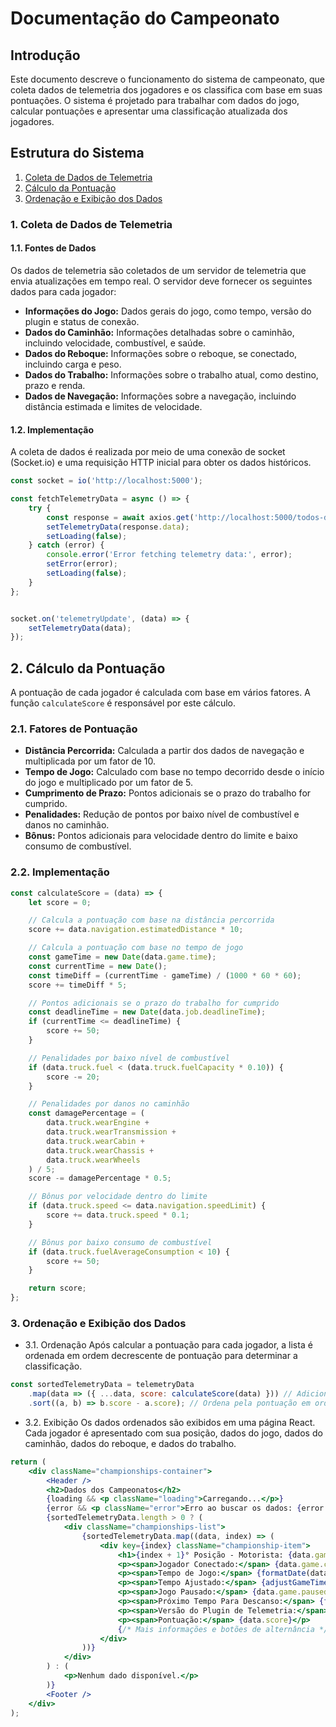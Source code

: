 # Documentação do Campeonato

## Introdução

Este documento descreve o funcionamento do sistema de campeonato, que coleta dados de telemetria dos jogadores e os classifica com base em suas pontuações. O sistema é projetado para trabalhar com dados do jogo, calcular pontuações e apresentar uma classificação atualizada dos jogadores.

## Estrutura do Sistema

1. [Coleta de Dados de Telemetria](#coleta-de-dados-de-telemetria)
2. [Cálculo da Pontuação](#cálculo-da-pontuação)
3. [Ordenação e Exibição dos Dados](#ordenação-e-exibição-dos-dados)

### 1. Coleta de Dados de Telemetria

#### 1.1. Fontes de Dados

Os dados de telemetria são coletados de um servidor de telemetria que envia atualizações em tempo real. O servidor deve fornecer os seguintes dados para cada jogador:

- **Informações do Jogo:** Dados gerais do jogo, como tempo, versão do plugin e status de conexão.
- **Dados do Caminhão:** Informações detalhadas sobre o caminhão, incluindo velocidade, combustível, e saúde.
- **Dados do Reboque:** Informações sobre o reboque, se conectado, incluindo carga e peso.
- **Dados do Trabalho:** Informações sobre o trabalho atual, como destino, prazo e renda.
- **Dados de Navegação:** Informações sobre a navegação, incluindo distância estimada e limites de velocidade.

#### 1.2. Implementação

A coleta de dados é realizada por meio de uma conexão de socket (Socket.io) e uma requisição HTTP inicial para obter os dados históricos.

```js
const socket = io('http://localhost:5000');

const fetchTelemetryData = async () => {
    try {
        const response = await axios.get('http://localhost:5000/todos-dados-telemetry');
        setTelemetryData(response.data);
        setLoading(false);
    } catch (error) {
        console.error('Error fetching telemetry data:', error);
        setError(error);
        setLoading(false);
    }
};


socket.on('telemetryUpdate', (data) => {
    setTelemetryData(data);
});

```

## 2. Cálculo da Pontuação

A pontuação de cada jogador é calculada com base em vários fatores. A função `calculateScore` é responsável por este cálculo.

### 2.1. Fatores de Pontuação

- **Distância Percorrida:** Calculada a partir dos dados de navegação e multiplicada por um fator de 10.
- **Tempo de Jogo:** Calculado com base no tempo decorrido desde o início do jogo e multiplicado por um fator de 5.
- **Cumprimento de Prazo:** Pontos adicionais se o prazo do trabalho for cumprido.
- **Penalidades:** Redução de pontos por baixo nível de combustível e danos no caminhão.
- **Bônus:** Pontos adicionais para velocidade dentro do limite e baixo consumo de combustível.

### 2.2. Implementação

```js
const calculateScore = (data) => {
    let score = 0;

    // Calcula a pontuação com base na distância percorrida
    score += data.navigation.estimatedDistance * 10;

    // Calcula a pontuação com base no tempo de jogo
    const gameTime = new Date(data.game.time);
    const currentTime = new Date();
    const timeDiff = (currentTime - gameTime) / (1000 * 60 * 60);
    score += timeDiff * 5;

    // Pontos adicionais se o prazo do trabalho for cumprido
    const deadlineTime = new Date(data.job.deadlineTime);
    if (currentTime <= deadlineTime) {
        score += 50;
    }

    // Penalidades por baixo nível de combustível
    if (data.truck.fuel < (data.truck.fuelCapacity * 0.10)) {
        score -= 20;
    }

    // Penalidades por danos no caminhão
    const damagePercentage = (
        data.truck.wearEngine + 
        data.truck.wearTransmission + 
        data.truck.wearCabin + 
        data.truck.wearChassis + 
        data.truck.wearWheels
    ) / 5;
    score -= damagePercentage * 0.5;

    // Bônus por velocidade dentro do limite
    if (data.truck.speed <= data.navigation.speedLimit) {
        score += data.truck.speed * 0.1;
    }

    // Bônus por baixo consumo de combustível
    if (data.truck.fuelAverageConsumption < 10) {
        score += 50;
    }

    return score;
};
```
### 3. Ordenação e Exibição dos Dados

- 3.1. Ordenação
Após calcular a pontuação para cada jogador, a lista é ordenada em ordem decrescente de pontuação para determinar a classificação.

```js
const sortedTelemetryData = telemetryData
    .map(data => ({ ...data, score: calculateScore(data) })) // Adiciona a pontuação a cada entrada de dados
    .sort((a, b) => b.score - a.score); // Ordena pela pontuação em ordem decrescente
```


- 3.2. Exibição
Os dados ordenados são exibidos em uma página React. Cada jogador é apresentado com sua posição, dados do jogo, dados do caminhão, dados do reboque, e dados do trabalho.

```jsx
return (
    <div className="championships-container">
        <Header />
        <h2>Dados dos Campeonatos</h2>
        {loading && <p className="loading">Carregando...</p>}
        {error && <p className="error">Erro ao buscar os dados: {error.message}</p>}
        {sortedTelemetryData.length > 0 ? (
            <div className="championships-list">
                {sortedTelemetryData.map((data, index) => (
                    <div key={index} className="championship-item">
                        <h1>{index + 1}° Posição - Motorista: {data.game.gameName}</h1>
                        <p><span>Jogador Conectado:</span> {data.game.connected ? 'Sim' : 'Não'}</p>
                        <p><span>Tempo de Jogo:</span> {formatDate(data.game.time)}</p>
                        <p><span>Tempo Ajustado:</span> {adjustGameTime(data.game.time, data.game.timeScale)}</p>
                        <p><span>Jogo Pausado:</span> {data.game.paused ? 'Sim' : 'Não'}</p>
                        <p><span>Próximo Tempo Para Descanso:</span> {formatDate(data.game.nextRestStopTime)}</p>
                        <p><span>Versão do Plugin de Telemetria:</span> {data.game.telemetryPluginVersion}</p>
                        <p><span>Pontuação:</span> {data.score}</p>
                        {/* Mais informações e botões de alternância */}
                    </div>
                ))}
            </div>
        ) : (
            <p>Nenhum dado disponível.</p>
        )}
        <Footer />
    </div>
);